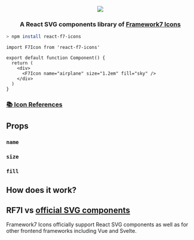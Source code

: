 <p align="center">
  <img src="https://user-images.githubusercontent.com/19797697/129541444-246da142-3596-4d1e-98f8-134838174e05.png" />
</p>

<h3 align="center">A React SVG components library of <a href="https://github.com/framework7io/framework7-icons">Framework7 Icons</a></h3>

```zsh
> npm install react-f7-icons
```

```tsx
import F7Icon from 'react-f7-icons'

export default function Component() {
  return (
    <div>
      <F7Icon name="airplane" size="1.2em" fill="sky" />
    </div>
  )
}
```

### [📚 Icon References]()

## Props

### `name`

### `size`

### `fill`

## How does it work?

## RF7I vs [official SVG components](https://github.com/framework7io/framework7-icons#svg-components)

Framework7 Icons officially support React SVG components as well as for other frontend frameworks including Vue and Svelte.
